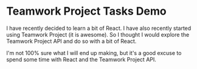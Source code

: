# Teamwork Project Tasks Demo

I have recently decided to learn a bit of React. I have also recently started using Teamwork Project (it is awesome). So I thought I would explore the Teamwork Project API and do so with a bit of React.

I'm not 100% sure what I will end up making, but it's a good excuse to spend some time with React and the Teamwork Project API.
